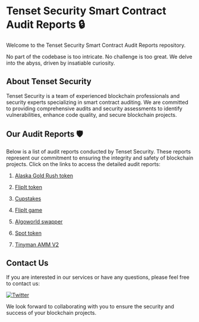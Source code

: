 # Tenset Security Smart Contract Audit Reports 🔒

Welcome to the Tenset Security Smart Contract Audit Reports repository. 

No part of the codebase is too intricate. No challenge is too great. We delve into the abyss, driven by insatiable curiosity.

## About Tenset Security

Tenset Security is a team of experienced blockchain professionals and security experts specializing in smart contract auditing. We are committed to providing comprehensive audits and security assessments to identify vulnerabilities, enhance code quality, and secure blockchain projects.

## Our Audit Reports 🛡️

Below is a list of audit reports conducted by Tenset Security. These reports represent our commitment to ensuring the integrity and safety of blockchain projects. Click on the links to access the detailed audit reports:

1. [Alaska Gold Rush token](https://github.com/tenset-security/audits/blob/main/Alaska%20Gold%20Rush%20Smart%20Contract%20Audit.pdf)

2. [FlipIt token](https://github.com/tenset-security/audits/blob/main/flipit-security-audit.pdf)

3. [Cupstakes](https://github.com/tenset-security/audits/blob/main/cupstakes-security-audit.md)

4. [FlipIt game](https://github.com/tenset-security/audits/tree/main/FlipIt%20Game)

5. [Algoworld swapper](https://github.com/tenset-security/audits/tree/main/Algoworld)

6. [Spot token](https://github.com/tenset-security/audits/blob/main/spot-audit-report.pdf)

7. [Tinyman AMM V2](https://github.com/tenset-security/audits/blob/main/Tinyman-AMM-V2.md)

## Contact Us

If you are interested in our services or have any questions, please feel free to contact us:

[![Twitter](https://img.shields.io/badge/-Twitter-090909?style=for-the-badge&logo=x)](https://twitter.com/tenset_security)

We look forward to collaborating with you to ensure the security and success of your blockchain projects.
